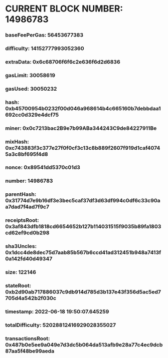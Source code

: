 # CURRENT BLOCK NUMBER: 14986783

### baseFeePerGas: 56453677383
### difficulty: 14152777993052360
### extraData: 0x6c68706f6f6c2e636f6d2d6836
### gasLimit: 30058619
### gasUsed: 30050232
### hash: 0xb45700954b0232f00d046a968614b4c665160b7debbdaa1692cc0d329e4dcf75
### miner: 0x0c7213bac2B9e7b99ABa344243C9de84227911Be
### mixHash: 0xc743883f3c377e27f0f0cf3c13c8b889f2607f919d1caf40745a3c8bf695f4d8
### nonce: 0x89541dd5370c01d3
### number: 14986783
### parentHash: 0x31774d7e9b16df3e3bec5caf37df3d63df994c0df6c33c90aa7dad7f4ad7f9c7
### receiptsRoot: 0x3af843dfb1818cd6654652b127b114031515f9035b89fa1803cd62ef9cd0b298
### sha3Uncles: 0x1dcc4de8dec75d7aab85b567b6ccd41ad312451b948a7413f0a142fd40d49347
### size: 122146
### stateRoot: 0xb2d90ab717886037c9db914d785d3b137e43f356d5ac5ed7705d4a542b2f030c
### timestamp: 2022-06-18 19:50:07.645259
### totalDifficulty: 52028812416929028355027
### transactionsRoot: 0x487b0e5ee9a049e7d3dc5b064da513afb9e28a77c4ec9dcb87aa5f48be99aeda
